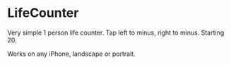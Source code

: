 # LifeCounter

Very simple 1 person life counter. Tap left to minus, right to minus. Starting 20.

Works on any iPhone, landscape or portrait.

